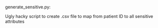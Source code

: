 generate_sensitive.py: 

Ugly hacky script to create .csv file to map from patient ID to all sensitive attributes

